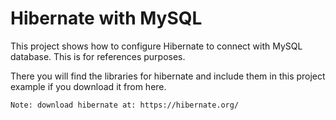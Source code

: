 # Hibernate with MySQL
This project shows how to configure Hibernate to connect with MySQL database. This is for references purposes. 

There you will find the libraries for hibernate and include them in this project example if you download it from here. 
```
Note: download hibernate at: https://hibernate.org/
```
